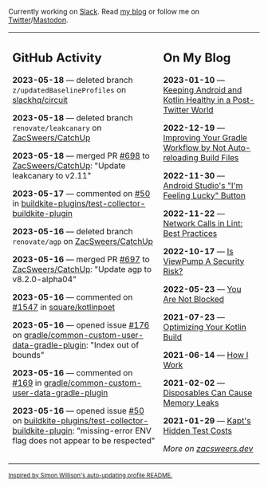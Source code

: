 Currently working on [Slack](https://slack.com/). Read [my blog](https://zacsweers.dev/) or follow me on [Twitter](https://twitter.com/ZacSweers)/[Mastodon](https://hachyderm.io/@ZacSweers).

<table><tr><td valign="top" width="60%">

## GitHub Activity
<!-- githubActivity starts -->
**2023-05-18** — deleted branch `z/updatedBaselineProfiles` on [slackhq/circuit](https://github.com/slackhq/circuit)

**2023-05-18** — deleted branch `renovate/leakcanary` on [ZacSweers/CatchUp](https://github.com/ZacSweers/CatchUp)

**2023-05-18** — merged PR [#698](https://github.com/ZacSweers/CatchUp/pull/698) to [ZacSweers/CatchUp](https://github.com/ZacSweers/CatchUp): "Update leakcanary to v2.11"

**2023-05-17** — commented on [#50](https://github.com/buildkite-plugins/test-collector-buildkite-plugin/issues/50#issuecomment-1551894358) in [buildkite-plugins/test-collector-buildkite-plugin](https://github.com/buildkite-plugins/test-collector-buildkite-plugin)

**2023-05-16** — deleted branch `renovate/agp` on [ZacSweers/CatchUp](https://github.com/ZacSweers/CatchUp)

**2023-05-16** — merged PR [#697](https://github.com/ZacSweers/CatchUp/pull/697) to [ZacSweers/CatchUp](https://github.com/ZacSweers/CatchUp): "Update agp to v8.2.0-alpha04"

**2023-05-16** — commented on [#1547](https://github.com/square/kotlinpoet/issues/1547#issuecomment-1549118405) in [square/kotlinpoet](https://github.com/square/kotlinpoet)

**2023-05-16** — opened issue [#176](https://github.com/gradle/common-custom-user-data-gradle-plugin/issues/176) on [gradle/common-custom-user-data-gradle-plugin](https://github.com/gradle/common-custom-user-data-gradle-plugin): "Index out of bounds"

**2023-05-16** — commented on [#169](https://github.com/gradle/common-custom-user-data-gradle-plugin/pull/169#issuecomment-1549086827) in [gradle/common-custom-user-data-gradle-plugin](https://github.com/gradle/common-custom-user-data-gradle-plugin)

**2023-05-16** — opened issue [#50](https://github.com/buildkite-plugins/test-collector-buildkite-plugin/issues/50) on [buildkite-plugins/test-collector-buildkite-plugin](https://github.com/buildkite-plugins/test-collector-buildkite-plugin): "missing-error ENV flag does not appear to be respected"
<!-- githubActivity ends -->
</td><td valign="top" width="40%">

## On My Blog
<!-- blog starts -->
**2023-01-10** — [Keeping Android and Kotlin Healthy in a Post-Twitter World](https://www.zacsweers.dev/keeping-android-healthy/)

**2022-12-19** — [Improving Your Gradle Workflow by Not Auto-reloading Build Files](https://www.zacsweers.dev/improving-your-workflow-by-not-auto-reloading-build-files/)

**2022-11-30** — [Android Studio's "I'm Feeling Lucky" Button](https://www.zacsweers.dev/android-studios-im-feeling-lucky-button/)

**2022-11-22** — [Network Calls in Lint: Best Practices](https://www.zacsweers.dev/network-calls-in-lint-best-practices/)

**2022-10-17** — [Is ViewPump A Security Risk?](https://www.zacsweers.dev/is-viewpump-a-security-risk/)

**2022-05-23** — [You Are Not Blocked](https://www.zacsweers.dev/you-are-not-blocked/)

**2021-07-23** — [Optimizing Your Kotlin Build](https://www.zacsweers.dev/optimizing-your-kotlin-build/)

**2021-06-14** — [How I Work](https://www.zacsweers.dev/how-i-work/)

**2021-02-02** — [Disposables Can Cause Memory Leaks](https://www.zacsweers.dev/disposables-can-cause-memory-leaks/)

**2021-01-29** — [Kapt's Hidden Test Costs](https://www.zacsweers.dev/kapts-hidden-test-costs/)
<!-- blog ends -->
_More on [zacsweers.dev](https://zacsweers.dev/)_
</td></tr></table>

<sub><a href="https://simonwillison.net/2020/Jul/10/self-updating-profile-readme/">Inspired by Simon Willison's auto-updating profile README.</a></sub>
